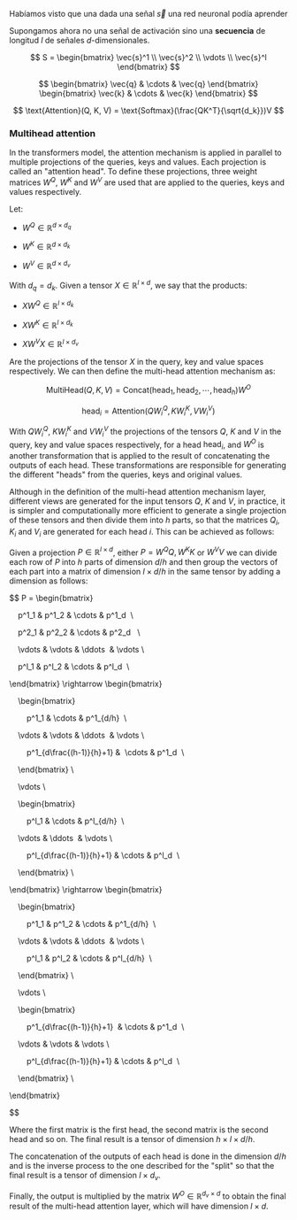 Habíamos visto que una dada una señal $\vec{s}$ una red neuronal podía aprender 

Supongamos ahora no una señal de activación sino una **secuencia** de longitud $l$ de señales $d$-dimensionales. 

$$
S = \begin{bmatrix} \vec{s}^1 \\ \vec{s}^2 \\ \vdots \\ \vec{s}^l \end{bmatrix} 
$$

$$
\begin{bmatrix} \vec{q} & \cdots & \vec{q} \end{bmatrix} 
\begin{bmatrix} \vec{k} & \cdots & \vec{k} \end{bmatrix}
$$

$$
\text{Attention}(Q, K, V) = \text{Softmax}(\frac{QK^T}{\sqrt{d_k}})V
$$









### Multihead attention

  

In the transformers model, the attention mechanism is applied in parallel to multiple projections of the queries, keys and values. Each projection is called an "attention head". To define these projections, three weight matrices $W^Q$, $W^K$ and $W^V$ are used that are applied to the queries, keys and values respectively.

  

Let:

  

- $W^Q \in \mathbb{R}^{d \times d_q}$

- $W^K \in \mathbb{R}^{d \times d_k}$

- $W^V \in \mathbb{R}^{d \times d_v}$

  
  

With $d_q = d_k$. Given a tensor $X \in \mathbb{R}^{l \times d}$, we say that the products:

  

- $X W^Q \in \mathbb{R}^{l \times d_k}$

- $X W^K  \in \mathbb{R}^{l \times d_k}$

- $X W^VX  \in \mathbb{R}^{l \times d_v}$

  

Are the projections of the tensor $X$ in the query, key and value spaces respectively. We can then define the multi-head attention mechanism as:

  

$$ \text{MultiHead}(Q, K, V) = \text{Concat}(\text{head}_1, \text{head}_2, \cdots, \text{head}_h) W^O $$

$$ \text{head}_i = \text{Attention}(Q W^Q_i, K W^K_i, V W^V_i) $$

  
  

With $Q W^Q_i$, $K W^K_i$ and $V W^V_i$ the projections of the tensors $Q$, $K$ and $V$ in the query, key and value spaces respectively, for a head $\text{head}_i$, and $W^O$ is another transformation that is applied to the result of concatenating the outputs of each head. These transformations are responsible for generating the different "heads" from the queries, keys and original values.

  

Although in the definition of the multi-head attention mechanism layer, different views are generated for the input tensors $Q$, $K$ and $V$, in practice, it is simpler and computationally more efficient to generate a single projection of these tensors and then divide them into $h$ parts, so that the matrices $Q_i$, $K_i$ and $V_i$ are generated for each head $i$. This can be achieved as follows:

  

Given a projection $P \in \mathbb{R}^{l \times d}$, either $P = W^Q Q, W^K K$ or $W^V V$ we can divide each row of $P$ into $h$ parts of dimension $d/h$ and then group the vectors of each part into a matrix of dimension $l \times d/h$ in the same tensor by adding a dimension as follows:

  
  

$$ P = \begin{bmatrix}

  

    p^1_1 & p^1_2 & \cdots & p^1_d  \\

    p^2_1 & p^2_2 & \cdots & p^2_d   \\

    \vdots & \vdots & \ddots  & \vdots \\

    p^l_1 & p^l_2 & \cdots & p^l_d  \\

  

\end{bmatrix} \rightarrow \begin{bmatrix}

  

    \begin{bmatrix}

  

        p^1_1 & \cdots & p^1_{d/h}  \\

  

    \vdots & \vdots & \ddots  & \vdots \\

  
  

        p^1_{d\frac{(h-1)}{h}+1} &  \cdots & p^1_d  \\

  

    \end{bmatrix} \\

  

    \vdots \\

  

    \begin{bmatrix}

  

        p^l_1 & \cdots & p^l_{d/h}  \\

  

    \vdots & \ddots  & \vdots \\

  
  

        p^l_{d\frac{(h-1)}{h}+1} & \cdots & p^l_d  \\

  

    \end{bmatrix} \\

  

\end{bmatrix} \rightarrow \begin{bmatrix}

  

    \begin{bmatrix}

  

        p^1_1 & p^1_2 & \cdots & p^1_{d/h}  \\

  

    \vdots & \vdots & \ddots  & \vdots \\

  
  

        p^l_1 & p^l_2 & \cdots & p^l_{d/h}  \\

  

    \end{bmatrix} \\

  

    \vdots \\

  

    \begin{bmatrix}

  

        p^1_{d\frac{(h-1)}{h}+1}  & \cdots & p^1_d  \\

  

    \vdots & \vdots & \vdots \\

  
  

        p^l_{d\frac{(h-1)}{h}+1} & \cdots & p^l_d  \\

  

    \end{bmatrix} \\

  

\end{bmatrix}

  

$$

  

Where the first matrix is the first head, the second matrix is the second head and so on. The final result is a tensor of dimension $h \times l \times d/h$.

  

The concatenation of the outputs of each head is done in the dimension $d/h$ and is the inverse process to the one described for the "split" so that the final result is a tensor of dimension $l \times d_v$.

  

Finally, the output is multiplied by the matrix $W^O \in \mathbb{R}^{d_v \times d}$ to obtain the final result of the multi-head attention layer, which will have dimension $l \times d$.